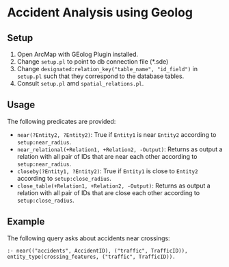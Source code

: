 # Accident Analysis using Geolog

## Setup

1. Open ArcMap with GEolog Plugin installed.
2. Change `setup.pl` to point to db connection file (*.sde)
3. Change `designated:relation_key("table_name", "id_field")` in `setup.pl` such that they correspond to the database tables.
4. Consult `setup.pl` amd `spatial_relations.pl`.

## Usage

The following predicates are provided:

* `near(?Entity2, ?Entity2)`: True if `Entity1` is near `Entity2` according to `setup:near_radius`.
* `near_relational(+Relation1, +Relation2, -Output)`: Returns as output a relation with all pair of IDs that are near each other according to `setup:near_radius`.
* `closeby(?Entity1, ?Entity2)`: True if `Entity1` is close to `Entity2` according to `setup:close_radius`.
* `close_table(+Relation1, +Relation2, -Output)`: Returns as output a relation with all pair of IDs that are close each other according to `setup:close_radius`.

## Example

The following query asks about accidents near crossings:

    :- near(("accidents", AccidentID), ("traffic", TrafficID)), entity_type(crossing_features, ("traffic", TrafficID)).